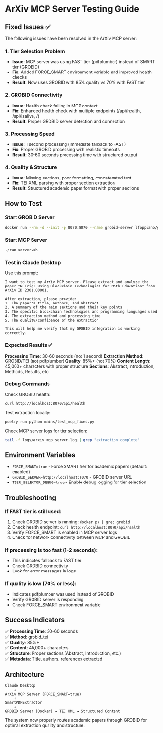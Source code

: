 # ArXiv MCP Server Testing Guide

## Fixed Issues ✅

The following issues have been resolved in the ArXiv MCP server:

### 1. **Tier Selection Problem** 
- **Issue**: MCP server was using FAST tier (pdfplumber) instead of SMART tier (GROBID)
- **Fix**: Added FORCE_SMART environment variable and improved health checks
- **Result**: Now uses GROBID with 85% quality vs 70% with FAST tier

### 2. **GROBID Connectivity**
- **Issue**: Health check failing in MCP context 
- **Fix**: Enhanced health check with multiple endpoints (/api/health, /api/isalive, /)
- **Result**: Proper GROBID server detection and connection

### 3. **Processing Speed**
- **Issue**: 1 second processing (immediate fallback to FAST)
- **Fix**: Proper GROBID processing with realistic timeouts
- **Result**: 30-60 seconds processing time with structured output

### 4. **Quality & Structure**
- **Issue**: Missing sections, poor formatting, concatenated text
- **Fix**: TEI XML parsing with proper section extraction
- **Result**: Structured academic paper format with proper sections

## How to Test

### Start GROBID Server
```bash
docker run --rm -d --init -p 8070:8070 --name grobid-server lfoppiano/grobid:0.8.0
```

### Start MCP Server
```bash
./run-server.sh
```

### Test in Claude Desktop
Use this prompt:
```
I want to test my ArXiv MCP server. Please extract and analyze the paper "NFTrig: Using Blockchain Technologies for Math Education" from ArXiv ID 2301.00001. 

After extraction, please provide:
1. The paper's title, authors, and abstract
2. A summary of the main sections and their key points
3. The specific blockchain technologies and programming languages used
4. The extraction method and processing time
5. The quality/confidence of the extraction

This will help me verify that my GROBID integration is working correctly.
```

### Expected Results ✅

**Processing Time**: 30-60 seconds (not 1 second)
**Extraction Method**: GROBID/TEI (not pdfplumber)
**Quality**: 85%+ (not 70%)
**Content Length**: 45,000+ characters with proper structure
**Sections**: Abstract, Introduction, Methods, Results, etc.

### Debug Commands

Check GROBID health:
```bash
curl http://localhost:8070/api/health
```

Test extraction locally:
```bash
poetry run python mains/test_mcp_fixes.py
```

Check MCP server logs for tier selection:
```bash
tail -f logs/arxiv_mcp_server.log | grep "extraction complete"
```

## Environment Variables

- `FORCE_SMART=true` - Force SMART tier for academic papers (default: enabled)
- `GROBID_SERVER=http://localhost:8070` - GROBID server URL
- `TIER_SELECTOR_DEBUG=true` - Enable debug logging for tier selection

## Troubleshooting

### If FAST tier is still used:
1. Check GROBID server is running: `docker ps | grep grobid`
2. Check health endpoint: `curl http://localhost:8070/api/health`
3. Verify FORCE_SMART is enabled in MCP server logs
4. Check for network connectivity between MCP and GROBID

### If processing is too fast (1-2 seconds):
- This indicates fallback to FAST tier
- Check GROBID connectivity
- Look for error messages in logs

### If quality is low (70% or less):
- Indicates pdfplumber was used instead of GROBID
- Verify GROBID server is responding
- Check FORCE_SMART environment variable

## Success Indicators

✅ **Processing Time**: 30-60 seconds  
✅ **Method**: grobid_tei  
✅ **Quality**: 85%+  
✅ **Content**: 45,000+ characters  
✅ **Structure**: Proper sections (Abstract, Introduction, etc.)  
✅ **Metadata**: Title, authors, references extracted  

## Architecture

```
Claude Desktop
    ↓
ArXiv MCP Server (FORCE_SMART=true)
    ↓
SmartPDFExtractor
    ↓
GROBID Server (Docker) → TEI XML → Structured Content
```

The system now properly routes academic papers through GROBID for optimal extraction quality and structure.
